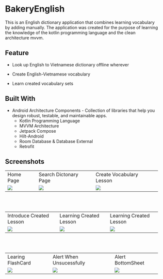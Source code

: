 
# BakeryEnglish

This is an English dictionary application that combines learning vocabulary by adding manually. The application was created for the purpose of learning the knowledge of the kotlin programming language and the clean architecture mvvm.





## Feature

- Look up English to Vietnamese dictionary offline wherever

- Create English-Vietnamese vocabulary

- Learn created vocabulary sets 


## Built With 

- Android Architecture Components - Collection of libraries that help you design robust, testable, and maintainable apps.
    + Kotlin Programming Language
    + MVVM Architecture
    + Jetpack Compose
    + Hilt-Android 
    + Room Database & Database External
    + Retrofit
  


## Screenshots


<table>
  <tr>
     <td>Home Page</td>
     <td>Search Dictonary Page</td>
     <td>Create Vocabulary Lesson </td>
  </tr>
  <tr>
    <td><img src="https://user-images.githubusercontent.com/127088340/235876090-330d2053-44ab-41a7-9719-fd8b1b751c1d.jpg"></td>
    <td><img src="https://user-images.githubusercontent.com/127088340/235876071-71361271-5473-4af0-bcb2-e77d8c2c9ad9.jpg"></td>
    <td><img src="https://user-images.githubusercontent.com/127088340/235876079-1d5e4a56-e75f-4351-892d-26b91d409e14.jpg"></td>
  </tr>
 </table>
  <br/>
  <br/>
<table>
  <tr>
     <td>Introduce Created Lesson</td>
     <td>Learning Created Lesson</td>
     <td>Learning Created Lesson</td>
  </tr>
  <tr>
    <td><img src="https://user-images.githubusercontent.com/127088340/235876082-2739bcf8-070d-4324-8b64-e87d5bbfecc7.jpg"></td>
    <td><img src="https://user-images.githubusercontent.com/127088340/235876086-f5afb909-4c1e-4a6d-945f-cf3b0bda420c.jpg"></td>
    <td><img src="https://user-images.githubusercontent.com/127088340/235881221-fb1af0e9-a5ef-4a89-94b0-e01581674e2c.jpg"></td>
  </tr>
 </table>
  <br/>
  <br/>
<table>
  <tr>
     <td>Learing FlashCard</td>
     <td>Alert When Unsucessfully</td>
     <td>Alert BottomSheet</td>
  </tr>
  <tr>
    <td><img src="https://github.com/dmanhle/BakeryyEnglish/assets/127088340/2f96ab6e-c02d-4efc-a1e1-21e301260f5f"></td>
    <td><img src="https://github.com/dmanhle/BakeryyEnglish/assets/127088340/79579247-2a4a-4be1-83fc-303153588bbb"></td>
    <td><img src="https://github.com/dmanhle/BakeryyEnglish/assets/127088340/db00d67d-cf4a-4294-9754-8e2a830d8def"></td>
  </tr>
 </table>
